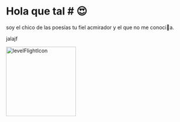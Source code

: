 # Hola que tal # 😍
soy el chico de las poesías 
tu fiel acmirador y el que no me conoci🐷a.

jalajf 

<img width="191" alt="levelFlightIcon" src="https://user-images.githubusercontent.com/62256666/165986891-5a54acaa-d189-4dfb-af91-b13d3b96529f.png">


